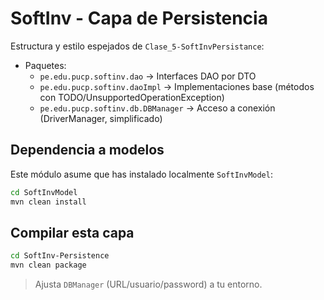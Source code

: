 # SoftInv - Capa de Persistencia

Estructura y estilo espejados de `Clase_5-SoftInvPersistance`:

- Paquetes:
  - `pe.edu.pucp.softinv.dao` → Interfaces DAO por DTO
  - `pe.edu.pucp.softinv.daoImpl` → Implementaciones base (métodos con TODO/UnsupportedOperationException)
  - `pe.edu.pucp.softinv.db.DBManager` → Acceso a conexión (DriverManager, simplificado)

## Dependencia a modelos
Este módulo asume que has instalado localmente `SoftInvModel`:
```bash
cd SoftInvModel
mvn clean install
```

## Compilar esta capa
```bash
cd SoftInv-Persistence
mvn clean package
```

> Ajusta `DBManager` (URL/usuario/password) a tu entorno.

